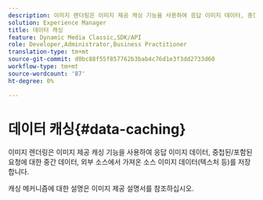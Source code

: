 ```yaml
---
description: 이미지 렌더링은 이미지 제공 캐싱 기능을 사용하여 응답 이미지 데이터, 중첩된/포함된 요청에 대한 중간 데이터, 외부 소스에서 가져온 소스 이미지 데이터(텍스처 등)를 저장합니다.
solution: Experience Manager
title: 데이터 캐싱
feature: Dynamic Media Classic,SDK/API
role: Developer,Administrator,Business Practitioner
translation-type: tm+mt
source-git-commit: d0bc88f55f857762b3bab4c76d1e3f3dd2733d60
workflow-type: tm+mt
source-wordcount: '87'
ht-degree: 0%

---
```



# 데이터 캐싱{#data-caching}

이미지 렌더링은 이미지 제공 캐싱 기능을 사용하여 응답 이미지 데이터, 중첩된/포함된 요청에 대한 중간 데이터, 외부 소스에서 가져온 소스 이미지 데이터(텍스처 등)를 저장합니다.

캐싱 메커니즘에 대한 설명은 이미지 제공 설명서를 참조하십시오.
